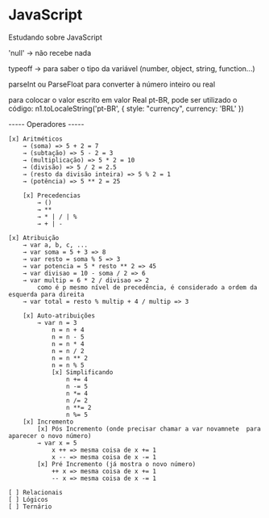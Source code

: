 # JavaScript
 Estudando sobre JavaScript


'null' → não recebe nada

typeoff → para saber o tipo da variável (number, object, string, function...)

parseInt ou ParseFloat para converter à número inteiro ou real

para colocar o valor escrito em valor Real pt-BR, pode ser utilizado o código:
    n1.toLocaleString('pt-BR', { style: "currency", currency: 'BRL' })

----- Operadores -----


    [x] Aritméticos
        → (soma) => 5 + 2 = 7 
        → (subtação) => 5 - 2 = 3 
        → (multiplicação) => 5 * 2 = 10 
        → (divisão) => 5 / 2 = 2.5 
        → (resto da divisão inteira) => 5 % 2 = 1 
        → (potência) => 5 ** 2 = 25

        [x] Precedencias
            → ()
            → **
            → * | / | %
            → + | -
        
    [x] Atribuição
        → var a, b, c, ...
        → var soma = 5 + 3 => 8
        → var resto = soma % 5 => 3
        → var potencia = 5 * resto ** 2 => 45
        → var divisao = 10 - soma / 2 => 6
        → var multip = 6 * 2 / divisao => 2
            como é p mesmo nível de precedência, é considerado a ordem da esquerda para direita
        → var total = resto % multip + 4 / multip => 3

        [x] Auto-atribuições
            → var n = 3
                n = n + 4
                n = n - 5
                n = n * 4
                n = n / 2
                n = n ** 2
                n = n % 5
                [x] Simplificando
                    n += 4
                    n -= 5
                    n *= 4
                    n /= 2
                    n **= 2
                    n %= 5
        [x] Incremento
            [x] Pós Incremento (onde precisar chamar a var novamnete  para aparecer o novo número)
            → var x = 5
                x ++ => mesma coisa de x += 1
                x -- => mesma coisa de x -= 1
            [x] Pré Incremento (já mostra o novo número)
                ++ x => mesma coisa de x += 1
                -- x => mesma coisa de x -= 1

    [ ] Relacionais
    [ ] Lógicos
    [ ] Ternário

